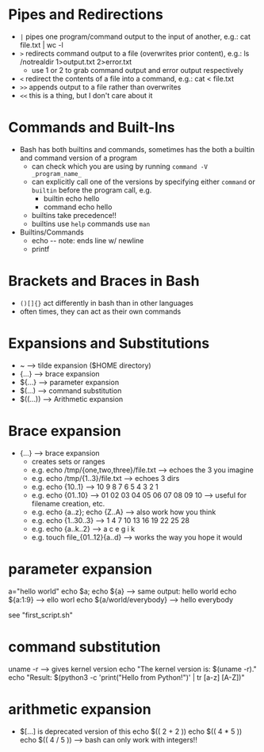 # Pipes and Redirections

* `|` pipes one program/command output to the input of another, e.g.: cat file.txt | wc -l
* `>` redirects command output to a file (overwrites prior content), e.g.: ls /notrealdir 1>output.txt 2>error.txt
    * use 1 or 2 to grab command output and error output respectively
* `<` redirect the contents of a file into a command, e.g.: cat < file.txt
* `>>` appends output to a file rather than overwrites
* `<<` this is a thing, but I don't care about it

# Commands and Built-Ins

* Bash has both builtins and commands, sometimes has the both a builtin and command version of a program
    * can check which you are using by running `command -V _program_name_`
    * can explicitly call one of the versions by specifying either `command` or `builtin` before the program call, e.g.
        * builtin echo hello
        * command echo hello
    * builtins take precedence!!
    * builtins use `help` commands use `man`
* Builtins/Commands
    * echo -- note: ends line w/ newline
    * printf

# Brackets and Braces in Bash

* `()[]{}` act differently in bash than in other languages
* often times, they can act as their own commands

# Expansions and Substitutions

* ~ --> tilde expansion ($HOME directory)
* {...} --> brace expansion
* ${...} --> parameter expansion
* $(...) --> command substitution
* $((...)) --> Arithmetic expansion

# Brace expansion

* {...} --> brace expansion
    * creates sets or ranges
    * e.g. echo /tmp/{one,two,three}/file.txt --> echoes the 3 you imagine
    * e.g. echo /tmp/{1..3}/file.txt --> echoes 3 dirs
    * e.g. echo {10..1} --> 10 9 8 7 6 5 4 3 2 1
    * e.g. echo {01..10} --> 01 02 03 04 05 06 07 08 09 10 --> useful for filename creation, etc.
    * e.g. echo {a..z}; echo {Z..A} --> also work how you think
    * e.g. echo {1..30..3} --> 1 4 7 10 13 16 19 22 25 28
    * e.g. echo {a..k..2} --> a c e g i k
    * e.g. touch file_{01..12}{a..d} --> works the way you hope it would

# parameter expansion

a="hello world"
echo $a; echo ${a} --> same output: hello world
echo ${a:1:9} --> ello worl
echo ${a/world/everybody} --> hello everybody

see "first_script.sh"

# command substitution

uname -r --> gives kernel version
echo "The kernel version is: $(uname -r)."
echo "Result: $(python3 -c 'print("Hello from Python!")' | tr [a-z] [A-Z])" 

# arithmetic expansion

* $[...] is deprecated version of this
echo $(( 2 + 2 ))
echo $(( 4 * 5 ))
echo $(( 4 / 5 )) --> bash can only work with integers!!
